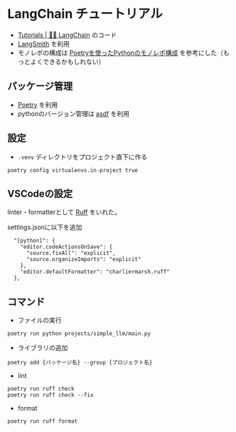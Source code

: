# LangChain チュートリアル

- [Tutorials | 🦜️🔗 LangChain](https://python.langchain.com/docs/tutorials/) のコード
- [LangSmith](https://www.langchain.com/langsmith) を利用
- モノレポの構成は [Poetryを使ったPythonのモノレポ構成](https://zenn.dev/tellernovel_inc/articles/27e21b8cca94c8) を参考にした（もっとよくできるかもしれない）

## パッケージ管理

- [Poetry](https://python-poetry.org/) を利用
- pythonのバージョン管理は [asdf](https://asdf-vm.com/) を利用

## 設定

- `.venv` ディレクトリをプロジェクト直下に作る

```
poetry config virtualenvs.in-project true
```

## VSCodeの設定

linter・formatterとして [Ruff](https://marketplace.visualstudio.com/items?itemName=charliermarsh.ruff) をいれた。

settings.jsonに以下を追加

```
  "[python]": {
    "editor.codeActionsOnSave": {
      "source.fixAll": "explicit",
      "source.organizeImports": "explicit"
    },
    "editor.defaultFormatter": "charliermarsh.ruff"
  },
```

## コマンド

- ファイルの実行

```
poetry run python projects/simple_llm/main.py
```

- ライブラリの追加

```
poetry add {パッケージ名} --group {プロジェクト名}
```

- lint

```
poetry run ruff check
poetry run ruff check --fix
```

- format

```
poetry run ruff format
```
